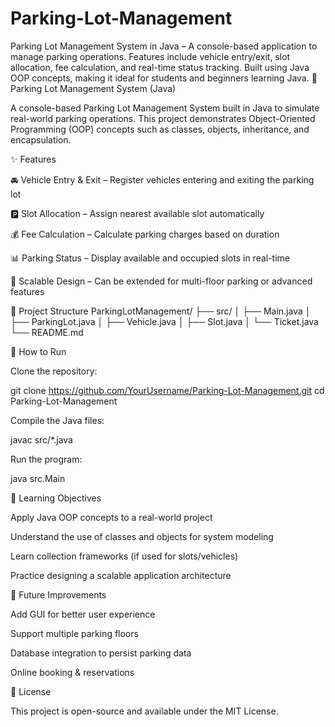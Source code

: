 # Parking-Lot-Management
Parking Lot Management System in Java – A console-based application to manage parking operations. Features include vehicle entry/exit, slot allocation, fee calculation, and real-time status tracking. Built using Java OOP concepts, making it ideal for students and beginners learning Java.
🚗 Parking Lot Management System (Java)

A console-based Parking Lot Management System built in Java to simulate real-world parking operations. This project demonstrates Object-Oriented Programming (OOP) concepts such as classes, objects, inheritance, and encapsulation.

✨ Features

🚘 Vehicle Entry & Exit – Register vehicles entering and exiting the parking lot

🅿️ Slot Allocation – Assign nearest available slot automatically

💰 Fee Calculation – Calculate parking charges based on duration

📊 Parking Status – Display available and occupied slots in real-time

🔑 Scalable Design – Can be extended for multi-floor parking or advanced features

📂 Project Structure
ParkingLotManagement/
├── src/
│   ├── Main.java
│   ├── ParkingLot.java
│   ├── Vehicle.java
│   ├── Slot.java
│   └── Ticket.java
└── README.md

🚀 How to Run

Clone the repository:

git clone https://github.com/YourUsername/Parking-Lot-Management.git
cd Parking-Lot-Management


Compile the Java files:

javac src/*.java


Run the program:

java src.Main

🎯 Learning Objectives

Apply Java OOP concepts to a real-world project

Understand the use of classes and objects for system modeling

Learn collection frameworks (if used for slots/vehicles)

Practice designing a scalable application architecture

📌 Future Improvements

Add GUI for better user experience

Support multiple parking floors

Database integration to persist parking data

Online booking & reservations

📖 License

This project is open-source and available under the MIT License.
